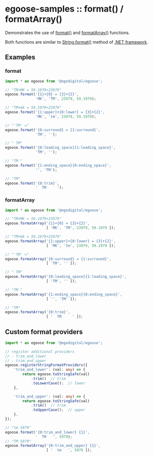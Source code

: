 # egoose-samples :: format() / formatArray()

Demonstrates the use of [format()](https://egodigital.github.io/egoose/modules/_strings_index_.html#format) and [formatArray()](https://egodigital.github.io/egoose/modules/_strings_index_.html#formatarray) functions.

Both functions are similar to [String.format()](https://docs.microsoft.com/en-us/dotnet/api/system.string.format?view=netframework-4.7.2) method of [.NET framework](https://en.wikipedia.org/wiki/.NET_Framework).

## Examples

### format

```typescript
import * as egoose from '@egodigital/egoose';

// "TM+MK = 59.1979+23979"
egoose.format('{1}+{0} = {3}+{2}',
              'MK', 'TM', 23979, 59.1979);

// "TM+mk = 59.1979+23979"
egoose.format('{1:upper}+{0:lower} = {3}+{2}',
              'MK', 'tm', 23979, 59.1979);

// "'TM' ="
egoose.format('{0:surround} = {1:surround}',
              'TM', '');

// " TM"
egoose.format('{0:leading_space}{1:leading_space}',
              'TM', '');

// "TM "
egoose.format('{1:ending_space}{0:ending_space}',
              '', 'TM');

// "TM"
egoose.format('{0:trim}',
              '  TM     ');
```

### formatArray

```typescript
import * as egoose from '@egodigital/egoose';

// "TM+MK = 59.1979+23979"
egoose.formatArray('{1}+{0} = {3}+{2}',
                   [ 'MK', 'TM', 23979, 59.1979 ]);

// "TM+mk = 59.1979+23979"
egoose.formatArray('{1:upper}+{0:lower} = {3}+{2}',
                   [ 'MK', 'tm', 23979, 59.1979 ]);

// "'TM' ="
egoose.formatArray('{0:surround} = {1:surround}',
                   [ 'TM', '' ]);

// " TM"
egoose.formatArray('{0:leading_space}{1:leading_space}',
                   [ 'TM', '' ]);

// "TM "
egoose.formatArray('{1:ending_space}{0:ending_space}',
                   [ '', 'TM' ]);

// "TM"
egoose.formatArray('{0:trim}',
                   [ '  TM     ' ]);
```

## Custom format providers

```typescript
import * as egoose from '@egodigital/egoose';

// register additional providers
// - trim_and_lower
// - trim_and_upper
egoose.registerStringFormatProviders({
    'trim_and_lower': (val: any) => {
        return egoose.toStringSafe(val)
            .trim()  // trim
            .toLowerCase();  // lower
    },

    'trim_and_upper': (val: any) => {
        return egoose.toStringSafe(val)
            .trim()  // trim
            .toUpperCase();  // upper
    },
});

// "tm 5979"
egoose.format('{0:trim_and_lower} {1}',
              '  TM   ', 5979);
// "TM 5979"
egoose.formatArray('{0:trim_and_upper} {1}',
                   [ '  tm   ', 5979 ]);
```
